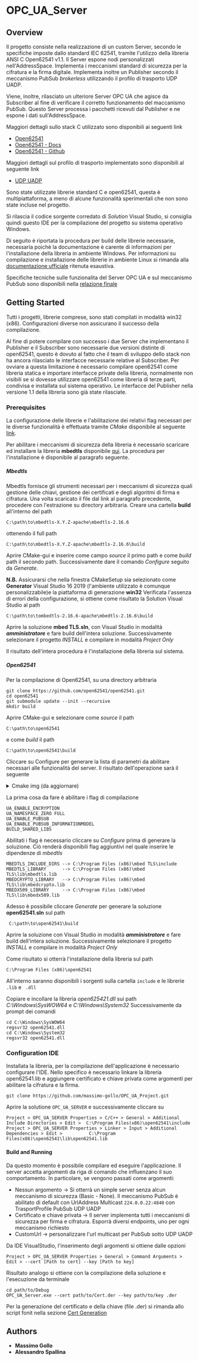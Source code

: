 # OPC_UA_Server

## Overview

Il progetto consiste nella realizzazione di un custom Server, secondo le specifiche imposte dallo standard IEC 62541, tramite l'utilizzo della libreria ANSI C Open62541 v1.1.
Il Server espone nodi personalizzati nell'AddressSpace. 
Implementa i meccanismi standard di sicurezza per la cifratura e la firma digitale.
Implementa inoltre un Publisher secondo il meccanismo PubSub *brokerless* utilizzando il profilo di trasporto UDP UADP.

Viene, inoltre, rilasciato un ulteriore Server OPC UA che agisce da Subscriber al fine di verificare il corretto funzionamento del maccanismo PubSub.
Questo Server processa i pacchetti ricevuti dal Publisher e ne espone i dati sull'AddressSpace.

Maggiori dettagli sullo stack C utilizzato sono disponibili ai seguenti link 
* [Open62541](https://open62541.org/) 
* [Open62541 - Docs](https://open62541.org/doc/current/)
* [Open62541 - Github](https://github.com/open62541/open62541)

Maggiori dettagli sul profilo di trasporto implementato sono disponibili al seguente link
* [UDP UADP](http://opcfoundation-onlineapplications.org/ProfileReporting/index.htm?ModifyProfile.aspx?ProfileID=2faacf36-fea4-4004-be6e-89456642e831)

Sono state utilizzate librerie standard C e open62541, questa è multipiattaforma, a meno di alcune funzionalità sperimentali che non sono state incluse nel progetto.

Si rilascia il codice sorgente corredato di _Solution_ Visual Studio, si consiglia quindi questo IDE per la compilazione del progetto su sistema operativo Windows. 

Di seguito è riportata la procedura per build delle librerie necessarie, necessaria poichè la documentazione è carente di informazioni per l'installazione della libreria in ambiente Windows.
Per informazioni su compilazione e installazione delle librerie in ambiente Linux si rimanda alla [documentazione ufficiale](https://open62541.org/doc/current/building.html) ritenuta esaustiva.

Specifiche tecniche sulle funzionalita del Server OPC UA e sul meccanismo PubSub sono disponibili nella [relazione finale](https://github.com/massimo-gollo/OPC_UA_Project/blob/develope/res/Relazione%20progetto%20Industrial%20Informatics%20.pdf)

## Getting Started

Tutti i progetti, librerie comprese, sono stati compilati in modalità win32 (x86).
Configurazioni diverse non assicurano il successo della compilazione.

Al fine di potere compilare con successo i due Server che implementano il Publisher e il Subscriber sono necessarie due versioni distinte di open62541, questo è dovuto al fatto che il team di sviluppo dello stack non ha ancora rilasciato le interfacce necessarie relative al Subscriber.
Per ovviare a questa limitazione è necessario compilare open62541 come libreria statica e importare interfacce private della libreria, normalmente non visibili se si dovesse utilizzare open62541 come libreria di terze parti, condivisa e installata sul sistema operativo. 
Le interfacce del Publisher nella versione 1.1 della libreria sono già state rilasciate.

### Prerequisites
La configurazione delle librerie e l'abilitazione dei relativi flag necessari per le diverse funzionalità 
è effettuata tramite *CMake* disponibile al seguente [link](https://cmake.org/download/).

Per abilitare i meccanismi di sicurezza della libreria è necessario scaricare ed installare la libreria **mbedtls** disponibile [qui](https://tls.mbed.org/download).
La procedura per l'installazione è disponibile al paragrafo seguente. 
 
##### Mbedtls

Mbedtls fornisce gli strumenti necessari per i meccanismi di sicurezza quali gestione delle chiavi, gestione dei certificati e degli algoritmi di  firma e cifratura.
Una volta scaricato il file dal link al paragrafo precedente, procedere con l'estrazione su directory arbitraria.
Creare una cartella **build** all'interno del path
```
C:\path\to\mbedtls-X.Y.Z-apache\mbedtls-2.16.6
```
ottenendo il full path 
```
C:\path\to\mbedtls-X.Y.Z-apache\mbedtls-2.16.6\build
```
Aprire CMake-gui e inserire come campo *source* il primo path e come *build* path il secondo path.
Successivamente dare il comando *Configure* seguito da *Generate*. 

**N.B.** Assicurarsi che nella finestra CMakeSetup sia selezionato come **Generator** Visual Studio 16 2019 (l'ambiente utilizzato è comunque personalizzabile)e la piattaforma di generazione **win32**
Verificata l'assenza di errori della configurazione, si ottiene come risultato la Solution Visual Studio al path

```
C:\path\to\tombedtls-2.16.6-apache\mbedtls-2.16.6\build
```
Aprire la soluzione **mbed TLS.sln**, con Visual Studio in modalità **_amministratore_** e fare build dell'intera soluzione.
Successivamente selezionare il progetto *INSTALL* e compilare in modalità *Project Only* 

Il risultato dell'intera procedura è l'installazione della libreria sul sistema. 

##### Open62541

Per la compilazione di Open62541, su una directory arbitraria
```
git clone https://github.com/open62541/open62541.git
cd open62541
git submodule update --init --recursive
mkdir build
``` 
Aprire CMake-gui e selezionare come *source* il path
``` 
C:\path\to\open62541
```
e come *build* il path 
```
C:\path\to\open62541\build
```
Cliccare su Configure per generare la lista di parametri da abilitare necessari alle funzionalità del server.
Il risultato dell'operazione sarà il seguente

<details>
  <summary>Cmake img (da aggiornare)</summary>
  <img src="https://raw.githubusercontent.com/massimo-gollo/OPC_UA_Project/develope/res/imgs/cmake-open62541-linux.png?token=ACSJQODP5I44RBOMR4FZCZ265CTJU" alt="ca">
  
</details>

La prima cosa da fare è abilitare i flag di compilazione
```
UA_ENABLE_ENCRYPTION
UA_NAMESPACE_ZERO FULL
UA_ENABLE_PUBSUB
UA_ENABLE_PUBSUB_INFORMATIONMODEL
BUILD_SHARED_LIBS
```

Abilitati i flag è necessario cliccare su *Configure* prima di generare la soluzione. Ciò renderà disponibili flag aggiuntivi nel quale inserire le dipendenze di *mbedtls*
```
MBEDTLS_INCLUDE_DIRS --> C:\Program Files (x86)\mbed TLS\include
MBEDTLS_LIBRARY      --> C:\Program Files (x86)\mbed TLS\lib\mbedtls.lib
MBEDCRYPTO_LIBRARY   --> C:\Program Files (x86)\mbed TLS\lib\mbedcrypto.lib
MBEDX509_LIBRARY     --> C:\Program Files (x86)\mbed TLS\lib\mbedx509.lib
```
Adesso è possibile cliccare *Generate* per generare la soluzione **open62541.sln** sul path 
```
 C:\path\to\open62541\build
```
Aprire la soluzione con Visual Studio in modalità **_amministratore_** e fare build dell'intera soluzione.
Successivamente selezionare il progetto *INSTALL* e compilare in modalità *Project Only* 

Come risultato si otterrà l'installazione della libreria sul path 
```
C:\Program Files (x86)\open62541
```
All'interno saranno disponibili i sorgenti sulla cartella `include`  e le librerie ` .lib` e ` .dll`

Copiare e incollare la libreria *open625421.dll* sui path *C:\Windows\SysWOW64* e *C:\Windows\System32*
Successivamente da prompt dei comandi 
```
cd C:\Windows\SysWOW64
regsvr32 open62541.dll
cd C:\Windows\System32
regsvr32 open62541.dll
```

### Configuration IDE
Installata la libreria, per la compilazione dell'applicazione è necessario configurare l'IDE. 
Nello specifico è necessario linkare la libreria open62541.lib e aggiungere certificato e chiave privata come argomenti per abilitare la cifratura e la firma. 

```
git clone https://github.com/massimo-gollo/OPC_UA_Project.git
``` 
Aprire la solutione `OPC_UA_SERVER` e successivamente cliccare su 
```
Project > OPC_UA_SERVER Properties > C/C++ > General > Additional Include Directories > Edit >  C:\Program Files(x86)\open62541\include
Project > OPC_UA_SERVER Properties > Linker > Input > Additional Dependencies > Edit >          C:\Program Files(x86)\open62541\lib\open62541.lib
``` 

#### Build and Running

Da questo momento è possibile compilare ed eseguire l'applicazione. 
Il server accetta argomenti da riga di comando che influenzano il suo comportamento.
In particolare, se vengono passati come argomenti:

* Nessun argomento -> Si otterrà un simple server senza alcun meccanismo di sicurezza (Basic - None). Il meccanismo PubSub è abilitato di default con UrlAddress Multicast `224.0.0.22:4840` con TrasportProfile PubSub UDP UADP
* Certificato e chiave privata -> Il server implementa tutti i meccanismi di sicurezza per firma e cifratura. Esporrà diversi endpoints, uno per ogni meccanismo richiesto
* CustomUrl -> personalizzare l'url multicast per PubSub sotto UDP UADP 

Da IDE VisualStudio, l'inserimento degli argomenti si ottiene dalle opzioni 
```
Project > OPC_UA_SERVER Properties > General > Command Arguments > Edit > --cert [Path to cert] --key [Path to key]
``` 
Risultato analogo si ottiene con la compilazione della soluzione e l'esecuzione da terminale 

```
cd path/to/Debug 
OPC_UA_Server.exe --cert path/to/Cert.der --key path/to/key .der
``` 

Per la generazione del certificato e della chiave (file .der) si rimanda allo script fonit nella sezione [Cert Generation](https://github.com/massimo-gollo/OPC_UA_Project/tree/develope/res/certs)

## Authors

* **Massimo Gollo** 
* **Alessandro Spallina** 


